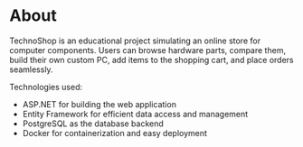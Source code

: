 # About
TechnoShop is an educational project simulating an online store for computer components.
Users can browse hardware parts, compare them, build their own custom PC, add items to the shopping cart, and place orders seamlessly.

Technologies used:
- ASP.NET for building the web application
- Entity Framework for efficient data access and management
- PostgreSQL as the database backend
- Docker for containerization and easy deployment
